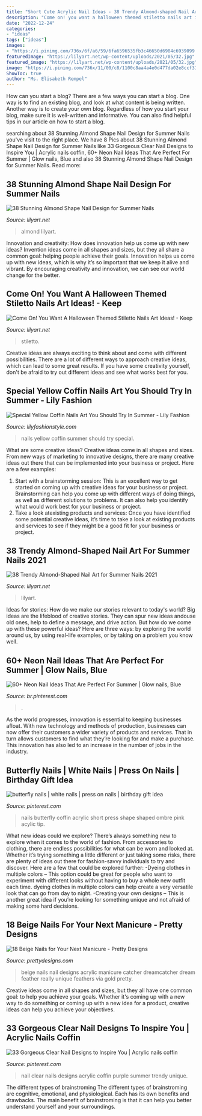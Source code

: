 ```yaml
---
title: "Short Cute Acrylic Nail Ideas - 38 Trendy Almond-shaped Nail Art For Summer Nails 2021"
description: "Come on! you want a halloween themed stiletto nails art ideas!"
date: "2022-12-24"
categories:
- "ideas"
tags: ["ideas"]
images:
- "https://i.pinimg.com/736x/6f/a6/59/6fa6596535fb3c46650d6984c6939099.jpg"
featuredImage: "https://lilyart.net/wp-content/uploads/2021/05/32.jpg"
featured_image: "https://lilyart.net/wp-content/uploads/2021/05/32.jpg"
image: "https://i.pinimg.com/736x/11/00/c8/1100c8aa4a4e0d477da02e8ccf31534f.jpg"
ShowToc: true
author: "Ms. Elisabeth Rempel"
---
```



How can you start a blog?
There are a few ways you can start a blog. One way is to find an existing blog, and look at what content is being written. Another way is to create your own blog. Regardless of how you start your blog, make sure it is well-written and informative. You can also find helpful tips in our article on how to start a blog.

	

		
searching about 38 Stunning Almond Shape Nail Design for Summer Nails you've visit to the right place. We have 8 Pics about 38 Stunning Almond Shape Nail Design for Summer Nails like 33 Gorgeous Clear Nail Designs to Inspire You | Acrylic nails coffin, 60+ Neon Nail Ideas That Are Perfect For Summer | Glow nails, Blue and also 38 Stunning Almond Shape Nail Design for Summer Nails. Read more:
		
    
## 38 Stunning Almond Shape Nail Design For Summer Nails

<img loading=lazy src="https://lilyart.net/wp-content/uploads/2021/05/32.jpg" onerror="this.onerror=null;this.src='https://tse4.mm.bing.net/th?id=OIP.tgJv-UOqN4Y_dURTM-7W1AHaLH&amp;pid=15.1';" alt="38 Stunning Almond Shape Nail Design for Summer Nails">

_Source: lilyart.net_

>almond lilyart. 

	

Innovation and creativity: How does innovation help us come up with new ideas?
Invention ideas come in all shapes and sizes, but they all share a common goal: helping people achieve their goals. Innovation helps us come up with new ideas, which is why it’s so important that we keep it alive and vibrant. By encouraging creativity and innovation, we can see our world change for the better.

    
## Come On! You Want A Halloween Themed Stiletto Nails Art Ideas! - Keep

<img loading=lazy src="https://lilyart.net/wp-content/uploads/2020/10/8-2.jpg" onerror="this.onerror=null;this.src='https://tse4.mm.bing.net/th?id=OIP.yT-ILln14Sj758qQ343OmQHaJa&amp;pid=15.1';" alt="Come On! You Want A Halloween Themed Stiletto Nails Art Ideas! - Keep">

_Source: lilyart.net_

>stiletto. 

	

Creative ideas are always exciting to think about and come with different possibilities. There are a lot of different ways to approach creative ideas, which can lead to some great results. If you have some creativity yourself, don't be afraid to try out different ideas and see what works best for you.

    
## Special Yellow Coffin Nails Art You Should Try In Summer - Lily Fashion

<img loading=lazy src="https://lilyfashionstyle.com/wp-content/uploads/2020/03/28-10.jpg" onerror="this.onerror=null;this.src='https://tse3.mm.bing.net/th?id=OIP.6tYf4_ZGEnVXv9AsYsW1MgHaKW&amp;pid=15.1';" alt="Special Yellow Coffin Nails Art You Should Try In Summer - Lily Fashion">

_Source: lilyfashionstyle.com_

>nails yellow coffin summer should try special. 

	

What are some creative ideas?
Creative ideas come in all shapes and sizes. From new ways of marketing to innovative designs, there are many creative ideas out there that can be implemented into your business or project. Here are a few examples: 
1. Start with a brainstorming session: This is an excellent way to get started on coming up with creative ideas for your business or project. Brainstorming can help you come up with different ways of doing things, as well as different solutions to problems. It can also help you identify what would work best for your business or project. 
2. Take a look atexisting products and services: Once you have identified some potential creative ideas, it’s time to take a look at existing products and services to see if they might be a good fit for your business or project.

    
## 38 Trendy Almond-Shaped Nail Art For Summer Nails 2021

<img loading=lazy src="https://lilyart.net/wp-content/uploads/2021/06/37-3-683x1024.jpg" onerror="this.onerror=null;this.src='https://tse2.mm.bing.net/th?id=OIP.tcEfqT7tTua4K8-YMOI1IQHaLG&amp;pid=15.1';" alt="38 Trendy Almond-Shaped Nail Art for Summer Nails 2021">

_Source: lilyart.net_

>lilyart. 

	

Ideas for stories: How do we make our stories relevant to today's world?
Big ideas are the lifeblood of creative stories. They can spur new ideas andouse old ones, help to define a message, and drive action. But how do we come up with these powerful ideas? Here are three ways: by exploring the world around us, by using real-life examples, or by taking on a problem you know well.

    
## 60+ Neon Nail Ideas That Are Perfect For Summer | Glow Nails, Blue

<img loading=lazy src="https://i.pinimg.com/736x/11/00/c8/1100c8aa4a4e0d477da02e8ccf31534f.jpg" onerror="this.onerror=null;this.src='https://tse4.mm.bing.net/th?id=OIP.t5VJdeXSJNl1pTo3rM_OwAHaHZ&amp;pid=15.1';" alt="60+ Neon Nail Ideas That Are Perfect For Summer | Glow nails, Blue">

_Source: br.pinterest.com_

>. 

	

As the world progresses, innovation is essential to keeping businesses afloat. With new technology and methods of production, businesses can now offer their customers a wider variety of products and services. That in turn allows customers to find what they’re looking for and make a purchase. This innovation has also led to an increase in the number of jobs in the industry.

    
## Butterfly Nails | White Nails | Press On Nails | Birthday Gift Idea

<img loading=lazy src="https://i.pinimg.com/736x/6f/a6/59/6fa6596535fb3c46650d6984c6939099.jpg" onerror="this.onerror=null;this.src='https://tse3.mm.bing.net/th?id=OIP.pJRlPEp47fPcwdVBO4HZ6wHaJ3&amp;pid=15.1';" alt="butterfly nails | white nails | press on nails | birthday gift idea">

_Source: pinterest.com_

>nails butterfly coffin acrylic short press shape shaped ombre pink acylic tip. 

	

What new ideas could we explore?
There’s always something new to explore when it comes to the world of fashion. From accessories to clothing, there are endless possibilities for what can be worn and looked at. Whether it’s trying something a little different or just taking some risks, there are plenty of ideas out there for fashion-savvy individuals to try and discover. Here are a few that could be explored further: 
-Dyeing clothes in multiple colors – This option could be great for people who want to experiment with different looks without having to buy a whole new outfit each time. dyeing clothes in multiple colors can help create a very versatile look that can go from day to night. 
-Creating your own designs – This is another great idea if you’re looking for something unique and not afraid of making some hard decisions.

    
## 18 Beige Nails For Your Next Manicure - Pretty Designs

<img loading=lazy src="http://www.prettydesigns.com/wp-content/uploads/2016/09/Beige-Nail-Design.jpg" onerror="this.onerror=null;this.src='https://tse4.mm.bing.net/th?id=OIP.CAuEnchEwhqJrJZhotMdLAHaJ4&amp;pid=15.1';" alt="18 Beige Nails for Your Next Manicure - Pretty Designs">

_Source: prettydesigns.com_

>beige nails nail designs acrylic manicure catcher dreamcatcher dream feather really unique feathers via gold pretty. 

	

Creative ideas come in all shapes and sizes, but they all have one common goal: to help you achieve your goals. Whether it's coming up with a new way to do something or coming up with a new idea for a product, creative ideas can help you achieve your objectives.

    
## 33 Gorgeous Clear Nail Designs To Inspire You | Acrylic Nails Coffin

<img loading=lazy src="https://i.pinimg.com/736x/cb/73/b3/cb73b362659262576a1f747b6d4a2e09.jpg" onerror="this.onerror=null;this.src='https://tse4.mm.bing.net/th?id=OIP.uqTSOIxBH562yDq0vHUOcQHaKS&amp;pid=15.1';" alt="33 Gorgeous Clear Nail Designs to Inspire You | Acrylic nails coffin">

_Source: pinterest.com_

>nail clear nails designs acrylic coffin purple summer trendy unique. 

	

The different types of brainstroming
The different types of brainstroming are cognitive, emotional, and physiological. Each has its own benefits and drawbacks. The main benefit of brainstroming is that it can help you better understand yourself and your surroundings.


